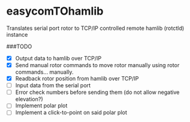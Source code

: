 # easycomTOhamlib
Translates serial port rotor to TCP/IP controlled remote hamlib (rotctld) instance

###TODO
- [X] Output data to hamlib over TCP/IP
- [X] Send manual rotor commands to move rotor manually using rotor commands... manually. 
- [X] Readback rotor position from hamlib over TCP/IP
- [ ] Input data from the serial port
- [ ] Error check numbers before sending them (do not allow negative elevation?)
- [ ] Implement polar plot
- [ ] Implement a click-to-point on said polar plot

